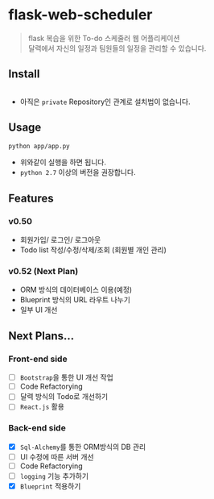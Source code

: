 # flask-web-scheduler
> flask 복습을 위한 To-do 스케줄러 웹 어플리케이션<br>
> 달력에서 자신의 일정과 팀원들의 일정을 관리할 수 있습니다.

## Install

```bash

```

- 아직은 ```private``` Repository인 관계로 설치법이 없습니다.

## Usage
```bash
python app/app.py
```

- 위와같이 실행을 하면 됩니다.
- ```python 2.7``` 이상의 버전을 권장합니다.

## Features
### v0.50
- 회원가입/ 로그인/ 로그아웃
- Todo list 작성/수정/삭제/조회 (회원별 개인 관리)

### v0.52 (Next Plan)
- ORM 방식의 데이터베이스 이용(예정)
- Blueprint 방식의 URL 라우트 나누기
- 일부 UI 개선


## Next Plans...
### Front-end side
- [ ] ```Bootstrap```을 통한 UI 개선 작업
- [ ] Code Refactorying
- [ ] 달력 방식의 Todo로 개선하기
- [ ] ```React.js``` 활용

### Back-end side
- [x] ```Sql-Alchemy```를 통한 ORM방식의 DB 관리
- [ ] UI 수정에 따른 서버 개선
- [ ] Code Refactorying
- [ ] ```logging``` 기능 추가하기
- [x] ```Blueprint``` 적용하기
